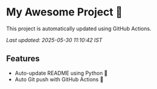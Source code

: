 # My Awesome Project 🚀

This project is automatically updated using GitHub Actions.

_Last updated: 2025-05-30 11:10:42 IST_

## Features
- Auto-update README using Python 🐍
- Auto Git push with GitHub Actions 🤖
